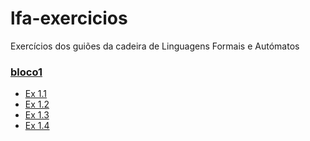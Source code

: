 # lfa-exercicios
Exercícios dos guiões da cadeira de Linguagens Formais e Autómatos

### [bloco1](/bloco1)
- [Ex 1.1](/Ex1_1)
- [Ex 1.2](/Ex1_2)
- [Ex 1.3](/Ex1_3)
- [Ex 1.4](/Ex1_4)
